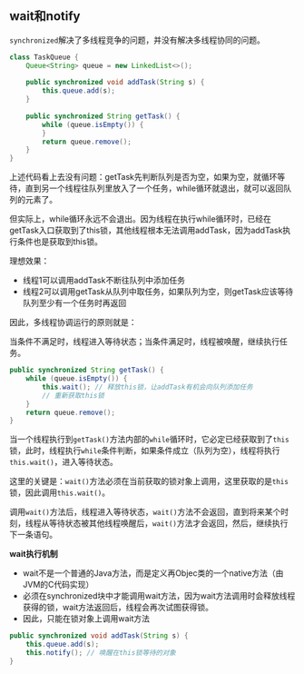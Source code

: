 ## wait和notify

`synchronized`解决了多线程竞争的问题，并没有解决多线程协同的问题。

```java
class TaskQueue {
    Queue<String> queue = new LinkedList<>();
    
    public synchronized void addTask(String s) {
        this.queue.add(s);
    }
    
    public synchronized String getTask() {
        while (queue.isEmpty()) {    
        }
        return queue.remove(); 
    }
}
```

上述代码看上去没有问题：getTask先判断队列是否为空，如果为空，就循环等待，直到另一个线程往队列里放入了一个任务，while循环就退出，就可以返回队列的元素了。

但实际上，while循环永远不会退出。因为线程在执行while循环时，已经在getTask入口获取到了this锁，其他线程根本无法调用addTask，因为addTask执行条件也是获取到this锁。

理想效果：

* 线程1可以调用addTask不断往队列中添加任务
* 线程2可以调用getTask从队列中取任务，如果队列为空，则getTask应该等待队列至少有一个任务时再返回

因此，多线程协调运行的原则就是：

当条件不满足时，线程进入等待状态；当条件满足时，线程被唤醒，继续执行任务。

```java
public synchronized String getTask() {
    while (queue.isEmpty()) {
        this.wait(); // 释放this锁，让addTask有机会向队列添加任务
        // 重新获取this锁
    }
    return queue.remove();
}
```

当一个线程执行到`getTask()`方法内部的`while`循环时，它必定已经获取到了`this`锁，此时，线程执行`while`条件判断，如果条件成立（队列为空），线程将执行`this.wait()`，进入等待状态。

这里的关键是：`wait()`方法必须在当前获取的锁对象上调用，这里获取的是`this`锁，因此调用`this.wait()`。

调用`wait()`方法后，线程进入等待状态，`wait()`方法不会返回，直到将来某个时刻，线程从等待状态被其他线程唤醒后，`wait()`方法才会返回，然后，继续执行下一条语句。

**wait执行机制**

* wait不是一个普通的Java方法，而是定义再Objec类的一个native方法（由JVM的C代码实现）
* 必须在synchronized块中才能调用wait方法，因为wait方法调用时会释放线程获得的锁，wait方法返回后，线程会再次试图获得锁。
* 因此，只能在锁对象上调用wait方法

```java
public synchronized void addTask(String s) {
    this.queue.add(s);
    this.notify(); // 唤醒在this锁等待的对象
}
```

